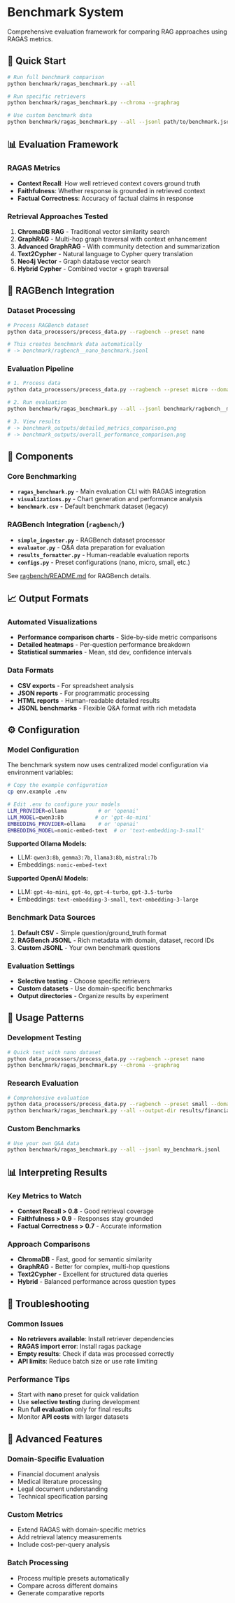 # Benchmark System

Comprehensive evaluation framework for comparing RAG approaches using RAGAS metrics.

## 🚀 Quick Start

```bash
# Run full benchmark comparison
python benchmark/ragas_benchmark.py --all

# Run specific retrievers
python benchmark/ragas_benchmark.py --chroma --graphrag

# Use custom benchmark data
python benchmark/ragas_benchmark.py --all --jsonl path/to/benchmark.jsonl
```

## 📊 Evaluation Framework

### **RAGAS Metrics**
- **Context Recall**: How well retrieved context covers ground truth
- **Faithfulness**: Whether response is grounded in retrieved context  
- **Factual Correctness**: Accuracy of factual claims in response

### **Retrieval Approaches Tested**
1. **ChromaDB RAG** - Traditional vector similarity search
2. **GraphRAG** - Multi-hop graph traversal with context enhancement
3. **Advanced GraphRAG** - With community detection and summarization
4. **Text2Cypher** - Natural language to Cypher query translation
5. **Neo4j Vector** - Graph database vector search
6. **Hybrid Cypher** - Combined vector + graph traversal

## 🧪 RAGBench Integration

### **Dataset Processing**
```bash
# Process RAGBench dataset
python data_processors/process_data.py --ragbench --preset nano

# This creates benchmark data automatically
# -> benchmark/ragbench__nano_benchmark.jsonl
```

### **Evaluation Pipeline**
```bash
# 1. Process data
python data_processors/process_data.py --ragbench --preset micro --domain financial

# 2. Run evaluation  
python benchmark/ragas_benchmark.py --all --jsonl benchmark/ragbench__micro_benchmark.jsonl

# 3. View results
# -> benchmark_outputs/detailed_metrics_comparison.png
# -> benchmark_outputs/overall_performance_comparison.png
```

## 📁 Components

### **Core Benchmarking**
- **`ragas_benchmark.py`** - Main evaluation CLI with RAGAS integration
- **`visualizations.py`** - Chart generation and performance analysis
- **`benchmark.csv`** - Default benchmark dataset (legacy)

### **RAGBench Integration** (`ragbench/`)
- **`simple_ingester.py`** - RAGBench dataset processor
- **`evaluator.py`** - Q&A data preparation for evaluation
- **`results_formatter.py`** - Human-readable evaluation reports
- **`configs.py`** - Preset configurations (nano, micro, small, etc.)

See [ragbench/README.md](ragbench/README.md) for RAGBench details.

## 📈 Output Formats

### **Automated Visualizations**
- **Performance comparison charts** - Side-by-side metric comparisons
- **Detailed heatmaps** - Per-question performance breakdown
- **Statistical summaries** - Mean, std dev, confidence intervals

### **Data Formats**
- **CSV exports** - For spreadsheet analysis
- **JSON reports** - For programmatic processing  
- **HTML reports** - Human-readable detailed results
- **JSONL benchmarks** - Flexible Q&A format with rich metadata

## ⚙️ Configuration

### **Model Configuration**
The benchmark system now uses centralized model configuration via environment variables:

```bash
# Copy the example configuration
cp env.example .env

# Edit .env to configure your models
LLM_PROVIDER=ollama          # or 'openai'
LLM_MODEL=qwen3:8b          # or 'gpt-4o-mini'
EMBEDDING_PROVIDER=ollama    # or 'openai'
EMBEDDING_MODEL=nomic-embed-text  # or 'text-embedding-3-small'
```

**Supported Ollama Models:**
- LLM: `qwen3:8b`, `gemma3:7b`, `llama3:8b`, `mistral:7b`
- Embeddings: `nomic-embed-text`

**Supported OpenAI Models:**
- LLM: `gpt-4o-mini`, `gpt-4o`, `gpt-4-turbo`, `gpt-3.5-turbo`
- Embeddings: `text-embedding-3-small`, `text-embedding-3-large`

### **Benchmark Data Sources**
1. **Default CSV** - Simple question/ground_truth format
2. **RAGBench JSONL** - Rich metadata with domain, dataset, record IDs
3. **Custom JSONL** - Your own benchmark questions

### **Evaluation Settings**
- **Selective testing** - Choose specific retrievers
- **Custom datasets** - Use domain-specific benchmarks
- **Output directories** - Organize results by experiment

## 🎯 Usage Patterns

### **Development Testing**
```bash
# Quick test with nano dataset
python data_processors/process_data.py --ragbench --preset nano
python benchmark/ragas_benchmark.py --chroma --graphrag
```

### **Research Evaluation**
```bash
# Comprehensive evaluation
python data_processors/process_data.py --ragbench --preset small --domain financial
python benchmark/ragas_benchmark.py --all --output-dir results/financial/
```

### **Custom Benchmarks**
```bash
# Use your own Q&A data
python benchmark/ragas_benchmark.py --all --jsonl my_benchmark.jsonl
```

## 📊 Interpreting Results

### **Key Metrics to Watch**
- **Context Recall > 0.8** - Good retrieval coverage
- **Faithfulness > 0.9** - Responses stay grounded
- **Factual Correctness > 0.7** - Accurate information

### **Approach Comparisons**
- **ChromaDB** - Fast, good for semantic similarity
- **GraphRAG** - Better for complex, multi-hop questions
- **Text2Cypher** - Excellent for structured data queries
- **Hybrid** - Balanced performance across question types

## 🔧 Troubleshooting

### **Common Issues**
- **No retrievers available**: Install retriever dependencies
- **RAGAS import error**: Install ragas package
- **Empty results**: Check if data was processed correctly
- **API limits**: Reduce batch size or use rate limiting

### **Performance Tips**
- Start with **nano** preset for quick validation
- Use **selective testing** during development
- Run **full evaluation** only for final results
- Monitor **API costs** with larger datasets

## 🚀 Advanced Features

### **Domain-Specific Evaluation**
- Financial document analysis
- Medical literature processing  
- Legal document understanding
- Technical specification parsing

### **Custom Metrics**
- Extend RAGAS with domain-specific metrics
- Add retrieval latency measurements
- Include cost-per-query analysis

### **Batch Processing**
- Process multiple presets automatically
- Compare across different domains
- Generate comparative reports

